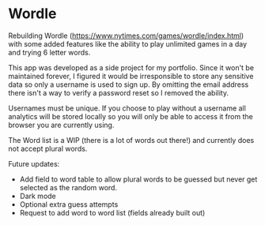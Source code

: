 # Wordle

Rebuilding Wordle (https://www.nytimes.com/games/wordle/index.html) with some added features like the ability to play unlimited games in a day and trying 6 letter words.

This app was developed as a side project for my portfolio. Since it won't be maintained forever, I figured it would be irresponsible to store any sensitive data so only a username is used to sign up. By omitting the email address there isn't a way to verify a password reset so I removed the ability.

Usernames must be unique. If you choose to play without a username all analytics will be stored locally so you will only be able to access it from the browser you are currently using.

The Word list is a WIP (there is a lot of words out there!) and currently does not accept plural words.

Future updates:
- Add field to word table to allow plural words to be guessed but never get selected as the random word.
- Dark mode
- Optional extra guess attempts
- Request to add word to word list (fields already built out)